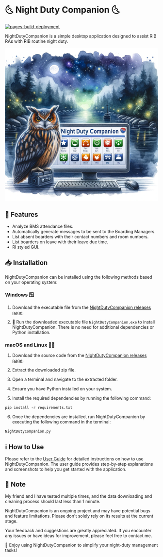 # 🌜 Night Duty Companion 🌜
[![pages-build-deployment](https://github.com/Yufannnn/NightDutyCompanion/actions/workflows/pages/pages-build-deployment/badge.svg)](https://github.com/Yufannnn/NightDutyCompanion/actions/workflows/pages/pages-build-deployment)

NightDutyCompanion is a simple desktop application designed to assist RIB RAs with RIB routine night duty.

![Night Duty Companion](Night.png)

## 🚀 Features

- Analyze BMS attendance files.
- Automatically generate messages to be sent to the Boarding Managers.
- List absent boarders with their contact numbers and room numbers.
- List boarders on leave with their leave due time.
- RI styled GUI.

## 📥 Installation

NightDutyCompanion can be installed using the following methods based on your operating system:

### Windows 🪟

1. Download the executable file from the [NightDutyCompanion releases page](https://github.com/Yufannnn/NightDutyCompanion/releases/).

2. 🚀 Run the downloaded executable file `NightDutyCompanion.exe` to install NightDutyCompanion. There is no need for additional dependencies or Python installation.

### macOS and Linux 🍎🐧

1. Download the source code from the [NightDutyCompanion releases page](https://github.com/Yufannnn/NightDutyCompanion/releases/).

2. Extract the downloaded zip file.

3. Open a terminal and navigate to the extracted folder.

4. Ensure you have Python installed on your system.

5. Install the required dependencies by running the following command:
```
pip install -r requirements.txt
```

6. Once the dependencies are installed, run NightDutyCompanion by executing the following command in the terminal:
```
NightDutyCompanion.py
```


## ℹ️ How to Use

Please refer to the [User Guide](https://yufannnn.github.io/NightDutyCompanion/) for detailed instructions on how to use NightDutyCompanion. The user guide provides step-by-step explanations and screenshots to help you get started with the application.

## 📝 Note

My friend and I have tested multiple times, and the data downloading and cleaning process should last less than 1 minute. 

NightDutyCompanion is an ongoing project and may have potential bugs and feature limitations. Please don't solely rely on its results at the current stage.

Your feedback and suggestions are greatly appreciated. If you encounter any issues or have ideas for improvement, please feel free to contact me.

🎉 Enjoy using NightDutyCompanion to simplify your night-duty management tasks!

